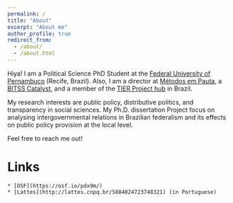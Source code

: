 ```yaml
---
permalink: /
title: "About"
excerpt: "About me"
author_profile: true
redirect_from: 
  - /about/
  - /about.html
---
```


Hiya! 
I am a Political Science PhD Student at the [Federal University of Pernambuco](https://www.ufpe.br/politica) (Recife, Brazil). Also, I am a director at [Métodos em Pauta](http://metodosempauta.com), a [BITSS Catalyst](https://www.bitss.org/), and a member of the [TIER Project hub](https://www.projecttier.org/) in Brazil.

My research interests are public policy, distributive politics, and transparency in social sciences. My Ph.D. dissertation Project focus on analysing intergovernmental relations in Brazilian federalism and its effects on public policy provision at the local level. 

Feel free to reach me out!

Links
=======
    * [OSF](https://osf.io/pdx9m/)
    * [Lattes](http://lattes.cnpq.br/5884024723748321) (in Portuguese)
